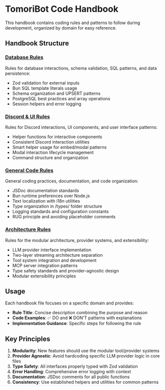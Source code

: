 # TomoriBot Code Handbook

This handbook contains coding rules and patterns to follow during development, organized by domain for easy reference.

## Handbook Structure

### [Database Rules](./database.md)
Rules for database interactions, schema validation, SQL patterns, and data persistence:
- Zod validation for external inputs
- Bun SQL template literals usage
- Schema organization and UPSERT patterns
- PostgreSQL best practices and array operations
- Session helpers and error logging

### [Discord & UI Rules](./discord.md) 
Rules for Discord interactions, UI components, and user interface patterns:
- Helper functions for interactive components
- Consistent Discord interaction utilities
- Smart helper usage for embed/modal patterns
- Modal interaction lifecycle management
- Command structure and organization

### [General Code Rules](./general.md)
General coding practices, documentation, and code organization:
- JSDoc documentation standards
- Bun runtime preferences over Node.js
- Text localization with i18n utilities
- Type organization in /types/ folder structure
- Logging standards and configuration constants
- RUG principle and avoiding placeholder comments

### [Architecture Rules](./architecture.md)
Rules for the modular architecture, provider systems, and extensibility:
- LLM provider interface implementation
- Two-layer streaming architecture separation
- Tool system integration and development
- MCP server integration patterns
- Type safety standards and provider-agnostic design
- Modular extensibility principles

## Usage

Each handbook file focuses on a specific domain and provides:
- **Rule Title**: Concise description combining the purpose and reason
- **Code Examples**: ✅ DO and ❌ DON'T patterns with explanations
- **Implementation Guidance**: Specific steps for following the rule

## Key Principles

1. **Modularity**: New features should use the modular tool/provider systems
2. **Provider Agnostic**: Avoid hardcoding specific LLM provider logic in core files  
3. **Type Safety**: All interfaces properly typed with Zod validation
4. **Error Handling**: Comprehensive error logging with context
5. **Documentation**: JSDoc comments for all public functions
6. **Consistency**: Use established helpers and utilities for common patterns